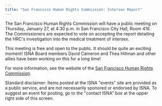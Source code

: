 ```yaml
---
title: "San Francisco Human Rights Commission: Intersex Report"
---
```


The San Francisco Human Rights Commission will have a public meeting on Thursday, January 27, at 4:30 p.m. in San Francisco City Hall, Room 416. The Commissioners are expected to vote on accepting the report detailing the HRC's investigation into the medical treatment of intersex.  
  
This meeting is free and open to the public. It should be quite an exciting moment! ISNA Board members David Cameron and Thea Hillman and other allies have been working on this for a long time!  
  
For more information, see the website of the [San Francisco Human Rights Commission][1].  
  
Standard disclaimer: Items posted at the ISNA "events" site are provided as a public service, and are not necessarily sponored or endorsed by ISNA. To suggest an event for posting, go to the "contact ISNA" box at the upper right side of this screen.

 [1]: http://www.sfgov.org/site/sfhumanrights_index.asp?id=4587
